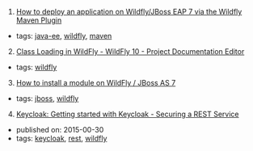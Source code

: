 1. [How to deploy an application on Wildfly/JBoss EAP 7 via the Wildfly Maven Plugin](http://www.codingpedia.org/ama/how-to-deploy-an-application-on-wildfly-or-jboss-eap-7-via-the-wildfly-maven-plugin)
  * tags: [java-ee](tags/java-ee.md), [wildfly](tags/wildfly.md), [maven](tags/maven.md)
2. [Class Loading in WildFly - WildFly 10 - Project Documentation Editor](https://docs.jboss.org/author/display/WFLY10/Class+Loading+in+WildFly)
  * tags: [wildfly](tags/wildfly.md)
3. [How to install a module on WildFly / JBoss AS 7](http://www.mastertheboss.com/jboss-server/jboss-as-7/how-to-install-a-module-on-jboss-as-7)
  * tags: [jboss](tags/jboss.md), [wildfly](tags/wildfly.md)
4. [Keycloak: Getting started with Keycloak - Securing a REST Service](http://blog.keycloak.org/2015/10/getting-started-with-keycloak-securing.html)
  * published on: 2015-00-30
  * tags: [keycloak](tags/keycloak.md), [rest](tags/rest.md), [wildfly](tags/wildfly.md)
